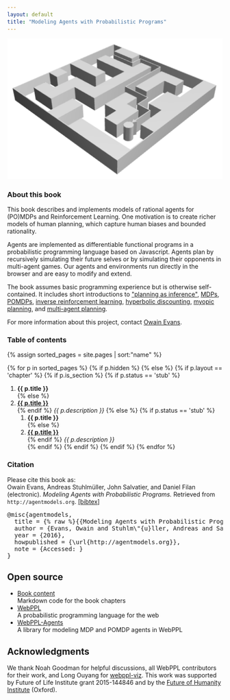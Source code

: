 ```yaml
---
layout: default
title: "Modeling Agents with Probabilistic Programs"
---
```


<img src="/assets/img/maze.png" id="cover" />

### About this book

This book describes and implements models of rational agents for (PO)MDPs and Reinforcement Learning. One motivation is to create richer models of human planning, which capture human biases and bounded rationality. 

Agents are implemented as differentiable functional programs in a probabilistic programming language based on Javascript. Agents plan by recursively simulating their future selves or by simulating their opponents in multi-agent games. Our agents and environments run directly in the browser and are easy to modify and extend.

The book assumes basic programming experience but is otherwise self-contained. It includes short introductions to <a href="/chapters/3-agents-as-programs.html#planning_as">"planning as inference"</a>, [MDPs](/chapters/3a-mdp.html), [POMDPs](/chapters/3c-pomdp.html), [inverse reinforcement learning](/chapters/4-reasoning-about-agents.html), [hyperbolic discounting](/chapters/5a-time-inconsistency.html), [myopic planning](/chapters/5c-myopic.html), and [multi-agent planning](/chapters/multi-agent.html).

For more information about this project, contact [Owain Evans](http://owainevans.github.io). 



### Table of contents

{% assign sorted_pages = site.pages | sort:"name" %}

{% for p in sorted_pages %}
    {% if p.hidden %}
    {% else %}
        {% if p.layout == 'chapter' %}
            {% if p.is_section %}
                {% if p.status == 'stub' %}
1. **{{ p.title }}**<br>{% else %}
1. **<a class="chapter-link" href="{{ site.baseurl }}{{ p.url }}">{{ p.title }}</a>**<br>{% endif %}
        <em>{{ p.description }}</em>
            {% else %}
                {% if p.status == 'stub' %}
    1. **{{ p.title }}**<br>{% else %}
    1. **<a class="chapter-link" href="{{ site.baseurl }}{{ p.url }}">{{ p.title }}</a>**<br>{% endif %}
            <em>{{ p.description }}</em>        
            {% endif %}
        {% endif %}
    {% endif %}
{% endfor %}

### Citation

Please cite this book as: <br>
Owain Evans, Andreas Stuhlmüller, John Salvatier, and Daniel Filan (electronic). *Modeling Agents with Probabilistic Programs.* Retrieved <span class="date"></span> from `http://agentmodels.org`. <a id="toggle-bibtex" href="#" onClick="javascript:$('#bibtex').toggle();return false">[bibtex]</a>

<pre id="bibtex">
@misc{agentmodels,
  title = {% raw %}{{Modeling Agents with Probabilistic Programs}}{% endraw %},
  author = {Evans, Owain and Stuhlm\"{u}ller, Andreas and Salvatier, John and Filan, Daniel},
  year = {2016},
  howpublished = {\url{http://agentmodels.org}},
  note = {Accessed: <span class="date"></span>}
}
</pre>

## Open source

- [Book content](https://github.com/agentmodels/agentmodels.org)<br/>
  Markdown code for the book chapters
- [WebPPL](https://webppl.org)<br/>
  A probabilistic programming language for the web
- [WebPPL-Agents](https://github.com/agentmodels/webppl-agents)<br/>
  A library for modeling MDP and POMDP agents in WebPPL<br/>

## Acknowledgments

We thank Noah Goodman for helpful discussions, all WebPPL contributors for their work, and Long Ouyang for <a href="http://github.com/probmods/webppl-viz">webppl-viz</a>. This work was supported by Future of Life Institute grant 2015-144846 and by the <a href="https://www.fhi.ox.ac.uk/">Future of Humanity
Institute</a> (Oxford).
